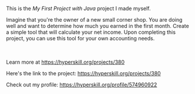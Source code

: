 This is the *My First Project with Java* project I made myself.


<p>Imagine that you're the owner of a new small corner shop. You are doing well and want to determine how much you earned in the first month. Create a simple tool that will calculate your net income. Upon completing this project, you can use this tool for your own accounting needs.</p><br/><br/>Learn more at <a href="https://hyperskill.org/projects/380?utm_source=ide&utm_medium=ide&utm_campaign=ide&utm_content=project-card">https://hyperskill.org/projects/380</a>

Here's the link to the project: https://hyperskill.org/projects/380

Check out my profile: https://hyperskill.org/profile/574960922